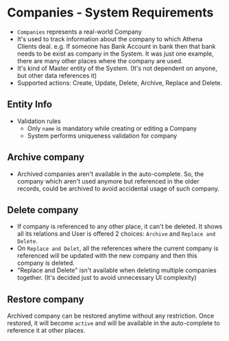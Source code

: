 # Companies - System Requirements

- `Companies` represents a real-world Company
- It's used to track information about the company to which Athena Clients deal. e.g. If someone has  Bank Account in bank then that bank needs to be exist as company in the System. It was just one example, there are many other places where the company are used.
- It's kind of Master entity of the System. (It's not dependent on anyone, but other data references it)
- Supported actions: Create, Update, Delete, Archive, Replace and Delete.


## Entity Info

- Validation rules
  - Only `name` is mandatory while creating or editing a Company
  - System performs uniqueness validation for company


## Archive company

- Archived companies aren't available in the auto-complete. So, the company which aren't used anymore but referenced in the older records, could be archived to avoid accidental usage of such company.


## Delete company

- If company is referenced to any other place, it can't be deleted. It shows all its relations and User is offered 2 choices: `Archive` and `Replace and Delete`.
- On `Replace and Delet`, all the references where the current company is referenced will be updated with the new company and then this company is deleted.
- "Replace and Delete" isn't available when deleting multiple companies together. (It's decided just to avoid unnecessary UI complexity)

## Restore company

Archived company can be restored anytime without any restriction. Once restored, it will become `active` and will be available in the auto-complete to reference it at other places.